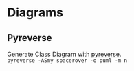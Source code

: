 # Diagrams

## Pyreverse

Generate Class Diagram with [pyreverse].  
`pyreverse -ASmy spacerover -o puml -m n`

[pyreverse]: https://pylint.readthedocs.io/en/latest/pyreverse.html
